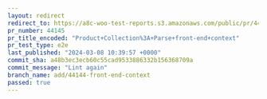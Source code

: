 ```yaml
---
layout: redirect
redirect_to: https://a8c-woo-test-reports.s3.amazonaws.com/public/pr/44145/e2e/index.html
pr_number: 44145
pr_title_encoded: "Product+Collection%3A+Parse+front-end+context"
pr_test_type: e2e
last_published: "2024-03-08 10:39:57 +0000"
commit_sha: a48b3ec3ecb60c55cad9533886332b156368709a
commit_message: "Lint again"
branch_name: add/44144-front-end-context
passed: true
---
```

